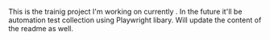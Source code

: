 This is the trainig project I'm working on currently . In the future it'll be automation test collection using Playwright libary. Will update the content of the readme as well.
